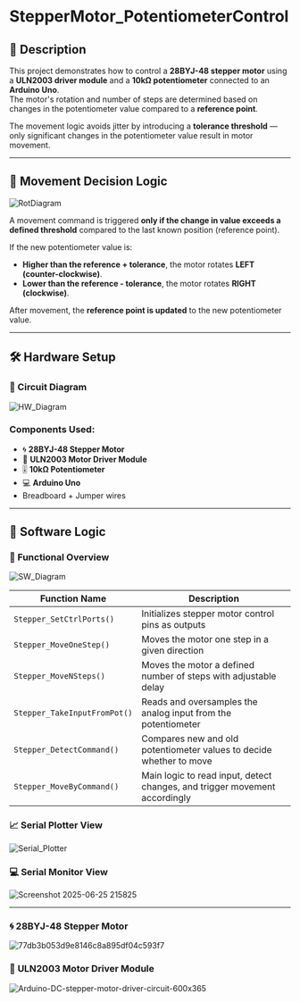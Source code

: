 # StepperMotor_PotentiometerControl

## 📄 Description

This project demonstrates how to control a **28BYJ-48 stepper motor** using a **ULN2003 driver module** and a **10kΩ potentiometer** connected to an **Arduino Uno**.  
The motor's rotation and number of steps are determined based on changes in the potentiometer value compared to a **reference point**.

The movement logic avoids jitter by introducing a **tolerance threshold** — only significant changes in the potentiometer value result in motor movement.

---

## 🔁 Movement Decision Logic
![RotDiagram](https://github.com/user-attachments/assets/dd703ff1-3037-4dbb-9dec-e73d78ea5e73)

A movement command is triggered **only if the change in value exceeds a defined threshold** compared to the last known position (reference point).

If the new potentiometer value is:

- **Higher than the reference + tolerance**, the motor rotates **LEFT (counter-clockwise)**.
- **Lower than the reference - tolerance**, the motor rotates **RIGHT (clockwise)**.

After movement, the **reference point is updated** to the new potentiometer value.

---

## 🛠️ Hardware Setup

### 🔌 Circuit Diagram
![HW_Diagram](https://github.com/user-attachments/assets/51e7564a-fede-4f16-9401-20889252d7ef)


### Components Used:

- 🌀 **28BYJ-48 Stepper Motor**
- 🔌 **ULN2003 Motor Driver Module**
- 🎚️ **10kΩ Potentiometer**
- 💻 **Arduino Uno**
- Breadboard + Jumper wires

---

## 💾 Software Logic

### 🔧 Functional Overview
![SW_Diagram](https://github.com/user-attachments/assets/e8bdfeeb-aef5-4e31-8d52-73504245d7bd)


| Function Name                 | Description                                                                 |
|------------------------------|-----------------------------------------------------------------------------|
| `Stepper_SetCtrlPorts()`     | Initializes stepper motor control pins as outputs                           |
| `Stepper_MoveOneStep()`      | Moves the motor one step in a given direction                               |
| `Stepper_MoveNSteps()`       | Moves the motor a defined number of steps with adjustable delay             |
| `Stepper_TakeInputFromPot()` | Reads and oversamples the analog input from the potentiometer               |
| `Stepper_DetectCommand()`    | Compares new and old potentiometer values to decide whether to move         |
| `Stepper_MoveByCommand()`    | Main logic to read input, detect changes, and trigger movement accordingly  |

### 📈 Serial Plotter View
![Serial_Plotter](https://github.com/user-attachments/assets/e10c7fda-72e2-4311-91e3-07307c9b309c)

### 💻 Serial Monitor View
![Screenshot 2025-06-25 215825](https://github.com/user-attachments/assets/6003e6e2-4005-47b7-ad98-3ddf0eafbe98)

---

### 🌀 **28BYJ-48 Stepper Motor**
![77db3b053d9e8146c8a895df04c593f7](https://github.com/user-attachments/assets/f51b1b94-9f12-4cba-98cc-26287edd68c9)

### 🔌 **ULN2003 Motor Driver Module**
![Arduino-DC-stepper-motor-driver-circuit-600x365](https://github.com/user-attachments/assets/313490bf-3071-4214-9ef3-0816d0b3fe84)

